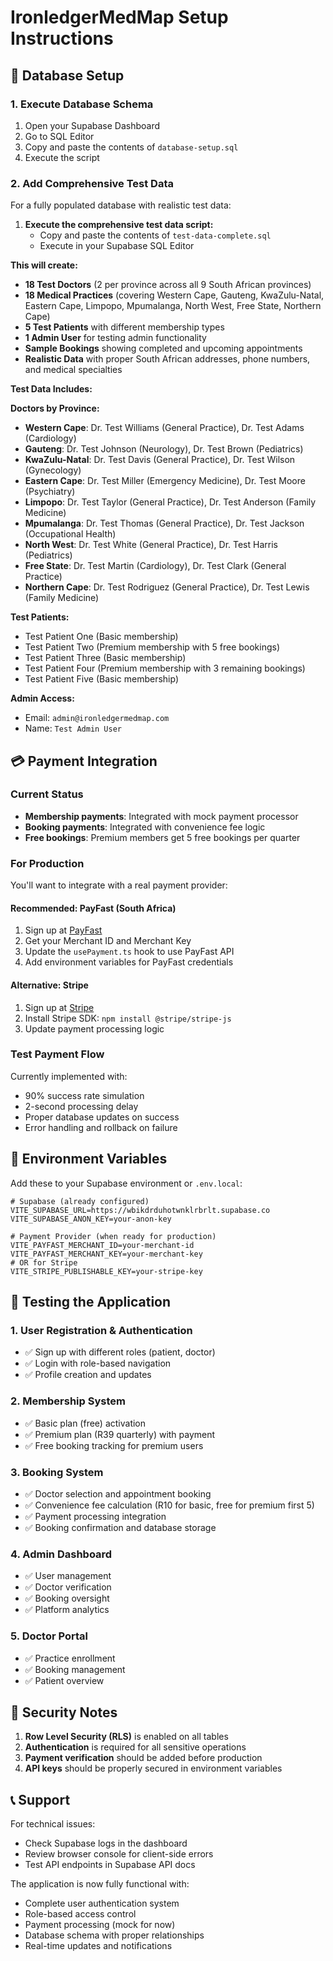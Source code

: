 # IronledgerMedMap Setup Instructions

## 🚀 Database Setup

### 1. Execute Database Schema
1. Open your Supabase Dashboard
2. Go to SQL Editor
3. Copy and paste the contents of `database-setup.sql`
4. Execute the script

### 2. Add Comprehensive Test Data
For a fully populated database with realistic test data:

1. **Execute the comprehensive test data script:**
   - Copy and paste the contents of `test-data-complete.sql`
   - Execute in your Supabase SQL Editor

**This will create:**
- **18 Test Doctors** (2 per province across all 9 South African provinces)
- **18 Medical Practices** (covering Western Cape, Gauteng, KwaZulu-Natal, Eastern Cape, Limpopo, Mpumalanga, North West, Free State, Northern Cape)
- **5 Test Patients** with different membership types
- **1 Admin User** for testing admin functionality
- **Sample Bookings** showing completed and upcoming appointments
- **Realistic Data** with proper South African addresses, phone numbers, and medical specialties

**Test Data Includes:**

**Doctors by Province:**
- **Western Cape**: Dr. Test Williams (General Practice), Dr. Test Adams (Cardiology)
- **Gauteng**: Dr. Test Johnson (Neurology), Dr. Test Brown (Pediatrics)
- **KwaZulu-Natal**: Dr. Test Davis (General Practice), Dr. Test Wilson (Gynecology)
- **Eastern Cape**: Dr. Test Miller (Emergency Medicine), Dr. Test Moore (Psychiatry)
- **Limpopo**: Dr. Test Taylor (General Practice), Dr. Test Anderson (Family Medicine)
- **Mpumalanga**: Dr. Test Thomas (General Practice), Dr. Test Jackson (Occupational Health)
- **North West**: Dr. Test White (General Practice), Dr. Test Harris (Pediatrics)
- **Free State**: Dr. Test Martin (Cardiology), Dr. Test Clark (General Practice)
- **Northern Cape**: Dr. Test Rodriguez (General Practice), Dr. Test Lewis (Family Medicine)

**Test Patients:**
- Test Patient One (Basic membership)
- Test Patient Two (Premium membership with 5 free bookings)
- Test Patient Three (Basic membership)
- Test Patient Four (Premium membership with 3 remaining bookings)
- Test Patient Five (Basic membership)

**Admin Access:**
- Email: `admin@ironledgermedmap.com`
- Name: `Test Admin User`

## 💳 Payment Integration

### Current Status
- **Membership payments**: Integrated with mock payment processor
- **Booking payments**: Integrated with convenience fee logic
- **Free bookings**: Premium members get 5 free bookings per quarter

### For Production
You'll want to integrate with a real payment provider:

#### Recommended: PayFast (South Africa)
1. Sign up at [PayFast](https://www.payfast.co.za/)
2. Get your Merchant ID and Merchant Key
3. Update the `usePayment.ts` hook to use PayFast API
4. Add environment variables for PayFast credentials

#### Alternative: Stripe
1. Sign up at [Stripe](https://stripe.com/)
2. Install Stripe SDK: `npm install @stripe/stripe-js`
3. Update payment processing logic

### Test Payment Flow
Currently implemented with:
- 90% success rate simulation
- 2-second processing delay
- Proper database updates on success
- Error handling and rollback on failure

## 🔧 Environment Variables

Add these to your Supabase environment or `.env.local`:

```env
# Supabase (already configured)
VITE_SUPABASE_URL=https://wbikdrduhotwnklrbrlt.supabase.co
VITE_SUPABASE_ANON_KEY=your-anon-key

# Payment Provider (when ready for production)
VITE_PAYFAST_MERCHANT_ID=your-merchant-id
VITE_PAYFAST_MERCHANT_KEY=your-merchant-key
# OR for Stripe
VITE_STRIPE_PUBLISHABLE_KEY=your-stripe-key
```

## 🧪 Testing the Application

### 1. User Registration & Authentication
- ✅ Sign up with different roles (patient, doctor)
- ✅ Login with role-based navigation
- ✅ Profile creation and updates

### 2. Membership System
- ✅ Basic plan (free) activation
- ✅ Premium plan (R39 quarterly) with payment
- ✅ Free booking tracking for premium users

### 3. Booking System
- ✅ Doctor selection and appointment booking
- ✅ Convenience fee calculation (R10 for basic, free for premium first 5)
- ✅ Payment processing integration
- ✅ Booking confirmation and database storage

### 4. Admin Dashboard
- ✅ User management
- ✅ Doctor verification
- ✅ Booking oversight
- ✅ Platform analytics

### 5. Doctor Portal
- ✅ Practice enrollment
- ✅ Booking management
- ✅ Patient overview

## 🔐 Security Notes

1. **Row Level Security (RLS)** is enabled on all tables
2. **Authentication** is required for all sensitive operations
3. **Payment verification** should be added before production
4. **API keys** should be properly secured in environment variables

## 📞 Support

For technical issues:
- Check Supabase logs in the dashboard
- Review browser console for client-side errors
- Test API endpoints in Supabase API docs

The application is now fully functional with:
- Complete user authentication system
- Role-based access control
- Payment processing (mock for now)
- Database schema with proper relationships
- Real-time updates and notifications
